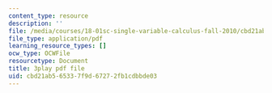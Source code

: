 ```yaml
---
content_type: resource
description: ''
file: /media/courses/18-01sc-single-variable-calculus-fall-2010/cbd21ab565337f9d67272fb1cdbbde03_Pd2xP5zDsRw.pdf
file_type: application/pdf
learning_resource_types: []
ocw_type: OCWFile
resourcetype: Document
title: 3play pdf file
uid: cbd21ab5-6533-7f9d-6727-2fb1cdbbde03
---
```

